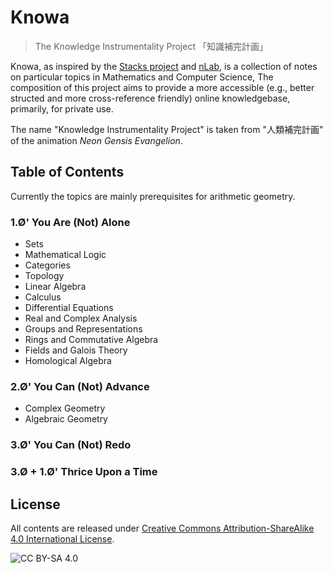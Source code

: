 # Knowa

> The Knowledge Instrumentality Project 「知識補完計画」

Knowa, as inspired by the [Stacks project](https://stacks.math.columbia.edu) and [nLab](https://ncatlab.org), is a collection of notes on particular topics in Mathematics and Computer Science, The composition of this project aims to provide a more accessible (e.g., better structed and more cross-reference friendly) online knowledgebase, primarily, for private use.

The name "Knowledge Instrumentality Project" is taken from "人類補完計画" of the animation *Neon Gensis Evangelion*.

## Table of Contents

  Currently the topics are mainly prerequisites for arithmetic geometry. 

### 1.Ø' You Are (Not) Alone

- Sets 
- Mathematical Logic
- Categories
- Topology
- Linear Algebra
- Calculus
- Differential Equations
- Real and Complex Analysis
- Groups and Representations
- Rings and Commutative Algebra
- Fields and Galois Theory
- Homological Algebra

### 2.Ø' You Can (Not) Advance

- Complex Geometry
- Algebraic Geometry

### 3.Ø' You Can (Not) Redo

### 3.Ø + 1.Ø' Thrice Upon a Time

## License
  All contents are released under [Creative Commons Attribution-ShareAlike 4.0 International License](http://creativecommons.org/licenses/by-sa/4.0/).

  ![CC BY-SA 4.0](https://i.creativecommons.org/l/by-sa/4.0/88x31.png)

